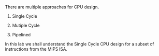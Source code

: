 There are multiple approaches for CPU design.

1. Single Cycle

2. Mutiple Cycle

3. Pipelined

In this lab we shall understand the Single Cycle CPU design for a subset of instructions from the MIPS ISA.
